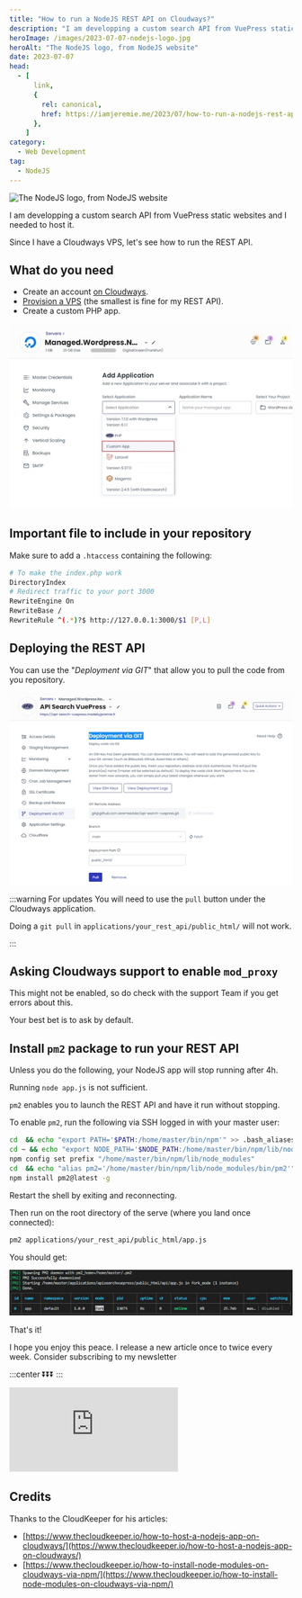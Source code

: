 ```yaml
---
title: "How to run a NodeJS REST API on Cloudways?"
description: "I am developping a custom search API from VuePress static websites and I needed to host it. Since I have a Cloudways VPS, let's see how to run the REST API."
heroImage: /images/2023-07-07-nodejs-logo.jpg
heroAlt: "The NodeJS logo, from NodeJS website"
date: 2023-07-07
head:
  - [
      link,
      {
        rel: canonical,
        href: https://iamjeremie.me/2023/07/how-to-run-a-nodejs-rest-api-on-cloudways,
      },
    ]
category:
  - Web Development
tag:
  - NodeJS
---
```


![The NodeJS logo, from NodeJS website](/images/2023-07-07-nodejs-logo.jpg 'Credit: NodeJS Website')

I am developping a custom search API from VuePress static websites and I needed to host it.

Since I have a Cloudways VPS, let's see how to run the REST API.

<!-- more -->

## What do you need

- Create an account [on Cloudways](https://www.cloudways.com/en/?id=174912).
- [Provision a VPS](https://unified.cloudways.com/server/create) (the smallest is fine for my REST API).
- Create a custom PHP app.

![Application type to select](./images/application-type-to-select.jpg)

## Important file to include in your repository

Make sure to add a `.htaccess` containing the following:

```sh
# To make the index.php work
DirectoryIndex
# Redirect traffic to your port 3000
RewriteEngine On
RewriteBase /
RewriteRule ^(.*)?$ http://127.0.0.1:3000/$1 [P,L]
```

## Deploying the REST API

You can use the "_Deployment via GIT_" that allow you to pull the code from you repository.

!["Deployment via GIT" screen](./images/deployment-via-git-screen.jpg)

:::warning For updates You will need to use the `pull` button under the Cloudways application.

Doing a `git pull` in `applications/your_rest_api/public_html/` will not work.

:::

## Asking Cloudways support to enable `mod_proxy`

This might not be enabled, so do check with the support Team if you get errors about this.

Your best bet is to ask by default.

## Install `pm2` package to run your REST API

Unless you do the following, your NodeJS app will stop running after 4h.

Running `node app.js` is not sufficient.

`pm2` enables you to launch the REST API and have it run without stopping.

To enable `pm2`, run the following via SSH logged in with your master user:

```sh
cd  && echo "export PATH='$PATH:/home/master/bin/npm'" >> .bash_aliases
cd ~ && echo "export NODE_PATH='$NODE_PATH:/home/master/bin/npm/lib/node_modules'" >> .bash_aliases
npm config set prefix "/home/master/bin/npm/lib/node_modules"
cd  && echo "alias pm2='/home/master/bin/npm/lib/node_modules/bin/pm2'" >> .bash_aliases
npm install pm2@latest -g
```

Restart the shell by exiting and reconnecting.

Then run on the root directory of the serve (where you land once connected):

```sh
pm2 applications/your_rest_api/public_html/app.js
```

You should get:

![Your NodeJS application is running!](./images/your-nodejs-application-is-running.jpg)

That's it!

I hope you enjoy this peace. I release a new article once to twice every week. Consider subscribing to my newsletter

:::center ⏬⏬⏬ :::

<!-- markdownlint-disable MD033 -->
<p class="newsletter-wrapper"><iframe class="newsletter-embed" src="https://iamjeremie.substack.com/embed" frameborder="0" scrolling="no"></iframe></p>

## Credits

Thanks to the CloudKeeper for his articles:

- [https://www.thecloudkeeper.io/how-to-host-a-nodejs-app-on-cloudways/](https://www.thecloudkeeper.io/how-to-host-a-nodejs-app-on-cloudways/)
- [https://www.thecloudkeeper.io/how-to-install-node-modules-on-cloudways-via-npm/](https://www.thecloudkeeper.io/how-to-install-node-modules-on-cloudways-via-npm/)
